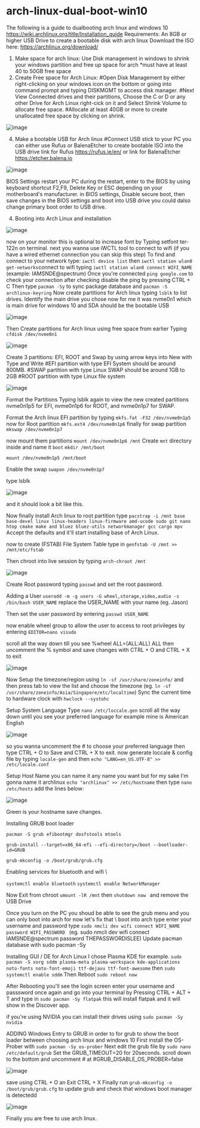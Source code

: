 # arch-linux-dual-boot-win10
The following is a guide to dualbooting arch linux and windows 10
https://wiki.archlinux.org/title/Installation_guide
Requirements: An 8GB or higher USB Drive to create a bootable disk with arch linux
Download the ISO here: https://archlinux.org/download/ 
1. Make space for arch linux: Use Disk management in windows to shrink your windows partition and free up space for arch *must have at least 40 to 50GB free space
2. Create Free space for Arch Linux:
   #Open Disk Management by either right-clicking on your windows icon on the bottom or going into command prompt and typing DISKMGMT to access disk manager.
   #Next View Connected drives and their partitions, Choose the C or D or any other Drive for Arch Linux right-cick on it and  Select Shrink Volume to allocate free space.
   #Allocate at least 40GB or more to create unallocated free space by clicking on shrink.
   
![image](https://github.com/user-attachments/assets/f1669acf-8419-44eb-9569-3ea1c6592d74)

4. Make a bootable USB for Arch linux
   #Connect USB stick to your PC you can either use Rufus or BalenaEtcher to create bootable ISO into the USB drive link for Rufus https://rufus.ie/en/ or link for BalenaEtcher https://etcher.balena.io
   
![image](https://github.com/user-attachments/assets/11ef7144-2809-43e1-bb40-5f192f9d7a55)

BIOS Settings
restart your PC 
during the restart, enter to the BIOS by using keyboard shortcut F2,F9, Delete Key or ESC depending on your motherboard's manufacturer.
in BIOS settings, Disable secure boot, then save changes in the BIOS settings and boot into USB drive you could dalso change primary boot order to USB drive.

4. Booting into Arch Linux and installation
   
![image](https://github.com/user-attachments/assets/04eb0cb4-a491-4f1b-b1de-bceb37b5dcc9)

now on your monitor this is optional to increase font by Typing setfont ter-122n on terminal.
next you wanna use iWCTL tool to connect to wifi (if you have a wired ethernet connection you can skip this step)
To find and connect to your network type: ```iwctl device list``` then ```iwctl station wlan0 get-networks```connect to wifi typing ```iwctl station wlan0 connect WIFI_NAME``` (example: IAMSNDE@spectrum)
Once you're connected ```ping google.com``` to check your connection after checking disable the ping by pressing CTRL + C
Then type ```pacman -Sy``` to sync package database and ```pacman -S archlinux-keyring```
Now create partitions for Arch linux typing ```lsblk``` to list drives. Identify the main drive you chose now for me it was nvme0n1 which is main drive for windows 10 and SDA should be the bootable USB 

![image](https://github.com/user-attachments/assets/328bdc1e-0317-4efd-847d-28d4a71aceda)

Then Create partitions for Arch linux using free space from earlier
Typing ```cfdisk /dev/nvme0n1```

![image](https://github.com/user-attachments/assets/efc3ac12-ea74-447c-a22a-de731b2efb2c)

Create 3 partitions: EFI, ROOT and Swap by using arrow keys into New with Type and Write
#EFI partition with type EFI System should be around 800MB.
#SWAP partition with type Linux SWAP should be around 1GB to 2GB
#ROOT partition with type Linux file system

![image](https://github.com/user-attachments/assets/5c65c3d1-2c18-4d98-b22d-627ca77bf4ba)

Format the Partitions 
Typing lsblk again to view the new created partitions
nvme0n1p5 for EFI, nvme0n1p6 for ROOT, and nvme0n1p7 for SWAP.

Format the Arch linux EFI partition by typing ```mkfs.fat -F32 /dev/nvme0n1p5```
now for Root partition ```mkfs.ext4 /dev/nvme0n1p6```
finally for swap partition ```mkswap /dev/nvme0n1p7```

now mount them partitions ```mount /dev/nvme0n1p6 /mnt```
Create `mnt` directory inside and name it `boot`
```mkdir /mnt/boot```

```mount /dev/nvme0n1p5 /mnt/boot```

Enable the swap ```swapon /dev/nvme0n1p7```

type lsblk 

![image](https://github.com/user-attachments/assets/1817e966-65a6-43bd-b1da-564104546497)

and it should look a bit like this.

Now finally install Arch linux to root partition type ```pacstrap -i /mnt base base-devel linux linux-headers linux-firmware amd-ucode sudo git nano htop cmake make and bluez bluez-utils networkmanager gcc cargo mpv```
Accept the defaults and it'll start installing base of Arch Linux.

now to create (FSTAB) File System Table 
type in ```genfstab -U /mnt >> /mnt/etc/fstab```

Then chroot into live session by typing ```arch-chroot /mnt```

![image](https://github.com/user-attachments/assets/68589ef3-1771-449e-b108-55d5c173366d)

Create Root password typing ```passwd``` and set the root password.

Adding a User ```useradd -m -g users -G wheel,storage,video,audio -s /bin/bash USER_NAME``` replace the USER_NAME with your name (eg. Jason) 

Then set the user password by entering ```passwd USER_NAME```

now enable wheel group to allow the user to access to root privileges by entering ```EDITOR=nano visudo```

scroll all the way down till you see %wheel ALL=(ALL:ALL) ALL then uncomment the % symbol and save changes with CTRL + O and CTRL + X to exit 

![image](https://github.com/user-attachments/assets/21126637-1440-4e8d-8792-4e643ea03e6c)

Now Setup the timezone/region using ```ln -sf /usr/share/zoneinfo/``` and then press tab to view the list and choose the timezone (eg. ```ln -sf /usr/share/zoneinfo/Asia/Singapore/etc/localtime```)
Sync the current time to hardware clock with ```hwclock --systohc```

Setup System Language
Type ```nano /etc/loccale.gen```
scroll all the way down until you see your preferred language for example mine is American English 

![image](https://github.com/user-attachments/assets/f44884c7-af51-47c8-9d39-f3b1c7bb60ca)

so you wanna uncomment the # to choose your preferred language then type CTRL + O to Save and CTRL + X to exit.
now generate loccale & config file
by typing ```locale-gen``` and then ```echo "LANG=en_US.UTF-8" >> /etc/locale.conf```

Setup Host Name you can name it any name you want but for my sake I'm gonna name it archlinux
```echo "archlinux" >> /etc/hostname```
then type  ``` nano /etc/hosts ``` add the lines below:

![image](https://github.com/user-attachments/assets/515b3e4e-c386-497a-8268-1ad8735794f8)


Green is your hostname save changes.

Installing GRUB boot loader

```pacman -S grub efibootmgr dosfstools mtools```

```grub-install --target=x86_64-efi --efi-directory=/boot --bootloader-id=GRUB```

```grub-mkconfig -o /boot/grub/grub.cfg```

Enabling services for bluetooth and wifi \\

```systemctl enable bluetooth```
```systemctl enable NetworkManager```

Now Exit from chroot ```umount -lR /mnt```
 then ```shutdown now ``` and remove the USB Drive

Once you turn on the PC you shoud be able to see the grub menu and you can only boot into arch for now let's fix that \\
boot into arch type enter your username and password type ```sudo nmcli dev wifi connect WIFI_NAME password WIFI_PASSWORD ``` (eg. sudo nmcli dev wifi connect IAMSNDE@spectrum password THEPASSWORDISLEE)
Update pacman database with sudo pacman -Sy

Installing GUI / DE for Arch Linux 
I chose Plasma KDE for example. ```sudo pacman -S xorg sddm plasma-meta plasma-workspace kde-applications noto-fonts noto-font-emoji ttf-dejavu ttf-font-awesome``` then ```sudo systemctl enable sddm```
Then Reboot ```sudo reboot now```

After Rebooting you'll see the login screen enter your username and passsword once again and go into your terminal by Pressing CTRL + ALT + T and type in ```sudo pacman -Sy flatpak``` this will install flatpak and it will show in the Discover app.

if you're using NVIDIA you can install their drives using ```sudo pacman -Sy nvidia```

ADDING Windows Entry to GRUB in order to for grub to show the boot loader between choosing arch linux and windows 10
First install the OS-Prober with ```sudo pacman -Sy os-prober```
Next edit the grub file by ```sudo nano /etc/default/grub```
Set the GRUB_TIMEOUT=20 for 20seconds.
scroll down to the bottom and uncomment # at #GRUB_DISABLE_OS_PROBER=false

![image](https://github.com/user-attachments/assets/3f7366c3-f43c-4053-8319-ec5329978915)

save using CTRL + O an Exit CTRL + X
Finally run ```grub-mkconfig -o /boot/grub/grub.cfg``` to update grub and check that windows boot manager is detectedd

![image](https://github.com/user-attachments/assets/2be72e4d-531e-4696-9999-45b08b62f6bd)

Finally you are free to use arch linux. 

   



   



